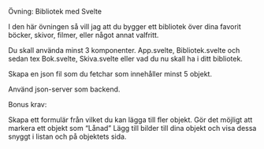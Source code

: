 Övning: Bibliotek med Svelte

I den här övningen så vill jag att du bygger ett bibliotek över dina favorit böcker, skivor, filmer, eller något annat valfritt. 

Du skall använda minst 3 komponenter. App.svelte, Bibliotek.svelte och sedan tex Bok.svelte, Skiva.svelte eller vad du nu skall ha i ditt bibliotek.

Skapa en json fil som du fetchar som innehåller minst 5 objekt.

Använd json-server som backend.

Bonus krav:

Skapa ett formulär från vilket du kan lägga till fler objekt.
Gör det möjligt att markera ett objekt som “Lånad”
Lägg till bilder till dina objekt och visa dessa snyggt i listan och på objektets sida.